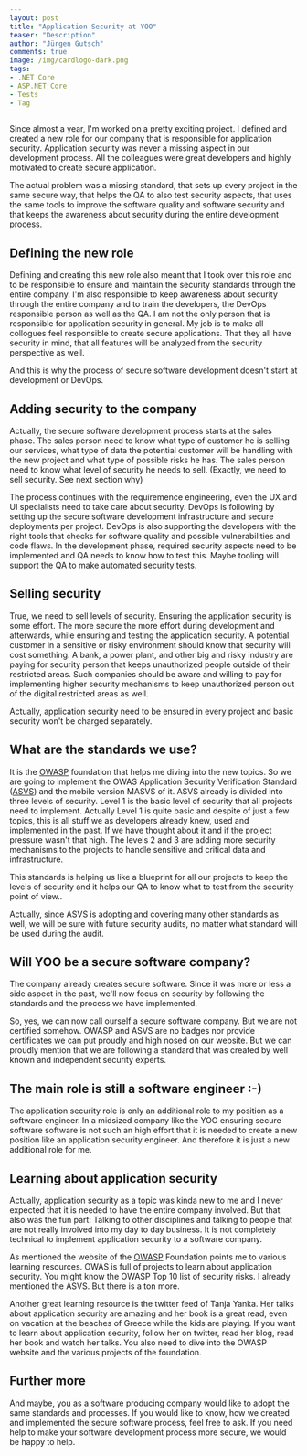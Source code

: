 ```yaml
---
layout: post
title: "Application Security at YOO"
teaser: "Description"
author: "Jürgen Gutsch"
comments: true
image: /img/cardlogo-dark.png
tags: 
- .NET Core
- ASP.NET Core
- Tests
- Tag
---
```


Since almost a year, I'm worked on a pretty exciting project. I defined and created a new role for our company that is responsible for application security. Application security was never a missing aspect in our development process. All the colleagues were great developers and highly motivated to create secure application. 

The actual problem was a missing standard, that sets up every project in the same secure way, that helps the QA to also test security aspects, that uses the same tools to improve the software quality and software security and that keeps the awareness about security during the entire development process.

## Defining the new role

Defining and creating this new role also meant that I took over this role and to be responsible to ensure and maintain the security standards through the entire company. I'm also responsible to keep awareness about security through the entire company and to train the developers, the DevOps responsible person as well as the QA. I am not the only person that is responsible for application security in general. My job is to make all collogues feel responsible to create secure applications. That they all have security in mind, that all features will be analyzed from the security perspective as well.

And this is why the process of secure software development doesn't start at development or DevOps. 

## Adding security to the company

Actually, the secure software development process starts at the sales phase. The sales person need to know what type of customer he is selling our services, what type of data the potential customer will be handling with the new project and what type of possible risks he has. The sales person need to know what level of security he needs to sell. (Exactly, we need to sell security. See next section why)

The process continues with the requiremence engineering, even the UX and UI specialists need to take care about security. DevOps is following by setting up the secure software development infrastructure and secure deployments per project. DevOps is also supporting the developers with the right tools that checks for software quality and possible vulnerabilities and code flaws. In the development phase, required security aspects need to be implemented and QA needs to know how to test this. Maybe tooling will support the QA to make automated security tests.

## Selling security

True, we need to sell levels of security. Ensuring the application security is some effort. The more secure the more effort during development and afterwards, while ensuring and testing the application security. A potential customer in a sensitive or risky environment should know that security will cost something. A bank, a power plant, and other big and risky industry are paying for security person that keeps unauthorized people outside of their restricted areas. Such companies should be aware and willing to pay for implementing higher security mechanisms to keep unauthorized person out of the digital restricted areas as well.

Actually, application security need to be ensured in every project and basic security won't be charged separately.

## What are the standards we use?

It is the [OWASP](https://owasp.org) foundation that helps me diving into the new topics. So we are going to implement the OWAS Application Security Verification Standard ([ASVS](https://owasp.org/www-project-application-security-verification-standard/)) and the mobile version MASVS of it. ASVS already is divided into three levels of security. Level 1 is the basic level of security that all projects need to implement. Actually Level 1 is quite basic and despite of just a few topics, this is all stuff we as developers already knew, used and implemented in the past. If we have thought about it and if the project pressure wasn't that high. The levels 2 and 3 are adding more security mechanisms to the projects to handle sensitive and critical data and infrastructure.

This standards is helping us like a blueprint for all our projects to keep the levels of security and it helps our QA to know what to test from the security point of view..

Actually, since ASVS is adopting and covering many other standards as well, we will be sure with future security audits, no matter what standard will be used during the audit.

## Will YOO be a secure software company?

The company already creates secure software. Since it was more or less a side aspect in the past, we'll now focus on security by following the standards and the process we have implemented.

So, yes, we can now call ourself a secure software company. But we are not certified somehow. OWASP and ASVS are no badges nor provide certificates we can put proudly and high nosed on our website. But we can proudly mention that we are following a standard that was created by well known and independent security experts.

## The main role is still a software engineer :-)

The application security role is only an additional role to my position as a software engineer. In a midsized company like the YOO ensuring secure software software is not such an high effort that it is needed to create a new position like an application security engineer. And therefore it is just a new additional role for me. 

## Learning about application security

Actually, application security as a topic was kinda new to me and I never expected that it is needed to have the entire company involved. But that also was the fun part: Talking to other disciplines and talking to people that are not really involved into my day to day business. It is not completely technical to implement application security to a software company.

As mentioned the website of the [OWASP](https://owasp.org) Foundation points me to various learning resources. OWAS is full of projects to learn about application security. You might know the OWASP Top 10 list of security risks. I already mentioned the ASVS. But there is a ton more.

Another great learning resource is the twitter feed of Tanja Yanka. Her talks about application security are amazing and her book is a great read, even on vacation at the beaches of Greece while the kids are playing. If you want to learn about application security, follow her on twitter, read her blog, read her book and watch her talks. You also need to dive into the OWASP website and the various projects of the foundation.

## Further more

And maybe, you as a software producing company would like to adopt the same standards and processes. If you would like to know, how we created and implemented the secure software process, feel free to ask. If you need help to make your software development process more secure, we would be happy to help.
